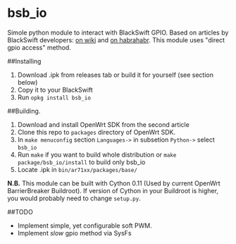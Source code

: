# bsb_io
Simole python module to interact with BlackSwift GPIO. Based on articles by BlackSwift developers: [on wiki](http://www.black-swift.ru/wiki/index.php?title=%D0%A0%D0%B0%D0%B1%D0%BE%D1%82%D0%B0_%D1%81_GPIO) and [on habrahabr](http://habrahabr.ru/company/blackswift/blog/247925/).
This module uses "direct gpio access" method. 

##Installing
1. Download .ipk from releases tab or build it for yourself (see section below)
2. Copy it to your BlackSwift
3. Run `opkg install bsb_io`

##Building.
1. Download and install OpenWrt SDK from the second article
2. Clone this repo to `packages` directory of OpenWrt SDK.
3. In `make menuconfig` section `Languages->` in subsetion `Python->` select `bsb_io`
4. Run `make` if you want to build whole distribution or `make package/bsb_io/install` to build only bsb_io
5. Locate .ipk in `bin/ar71xx/packages/base/`

**N.B.** This module can be built with Cython 0.11 (Used by current OpenWrt BarrierBreaker Buildroot). If version of Cython in your Buildroot is higher, you would probably need to change `setup.py`.

##TODO
* Implement simple, yet configurable soft PWM.
* Implement _slow_ gpio method via SysFs
